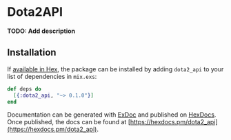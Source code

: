 # Dota2API

**TODO: Add description**

## Installation

If [available in Hex](https://hex.pm/docs/publish), the package can be installed
by adding `dota2_api` to your list of dependencies in `mix.exs`:

```elixir
def deps do
  [{:dota2_api, "~> 0.1.0"}]
end
```

Documentation can be generated with [ExDoc](https://github.com/elixir-lang/ex_doc)
and published on [HexDocs](https://hexdocs.pm). Once published, the docs can
be found at [https://hexdocs.pm/dota2_api](https://hexdocs.pm/dota2_api).

